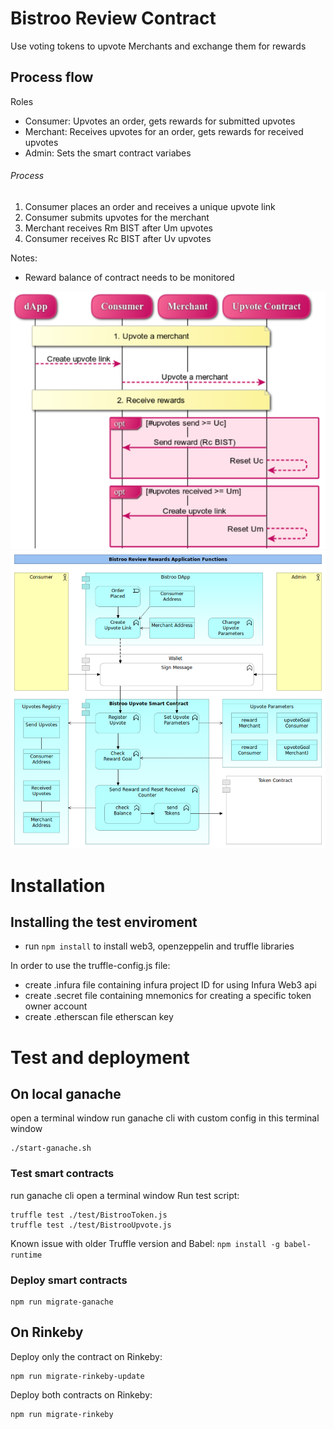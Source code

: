 # Bistroo Review Contract
Use voting tokens to upvote Merchants and exchange them for rewards 

## Process flow
Roles
* Consumer: Upvotes an order, gets rewards for submitted upvotes
* Merchant: Receives upvotes for an order, gets rewards for received upvotes
* Admin: Sets the smart contract variabes

###### Process
1.	Consumer places an order and receives a unique upvote link
2.	Consumer submits upvotes for the merchant
3.	Merchant receives Rm BIST after Um upvotes
4.	Consumer receives Rc BIST after Uv upvotes

Notes:
* Reward balance of contract needs to be monitored

![Review schematic](https://github.com/bistroo/review-contract/blob/main/images/review-schematic.png)
![Review application design](https://github.com/bistroo/review-contract/blob/main/images/review-application-design.png)

# Installation

## Installing the test enviroment
* run `npm install` to install web3, openzeppelin and truffle libraries

In order to use the truffle-config.js file:
* create .infura file containing infura project ID for using Infura Web3 api
* create .secret file containing mnemonics for creating a specific token owner account
* create .etherscan file etherscan key

# Test and deployment

## On local ganache
open a terminal window
run ganache cli with custom config in this terminal window
```
./start-ganache.sh
```
### Test smart contracts
run ganache cli
open a terminal window
Run test script:
```
truffle test ./test/BistrooToken.js
truffle test ./test/BistrooUpvote.js
```
Known issue with older Truffle version and Babel: `npm install -g babel-runtime`
### Deploy smart contracts
```
npm run migrate-ganache
```
## On Rinkeby
Deploy only the contract on Rinkeby:
```
npm run migrate-rinkeby-update
```
Deploy both contracts on Rinkeby:
```
npm run migrate-rinkeby
```
